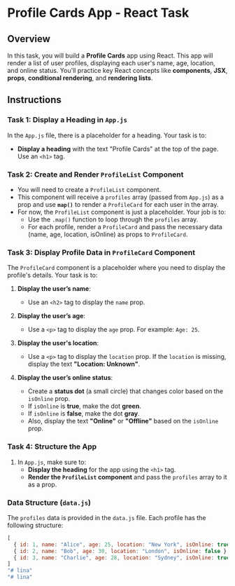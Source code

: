# Profile Cards App - React Task

## Overview

In this task, you will build a **Profile Cards** app using React. This app will render a list of user profiles, displaying each user's name, age, location, and online status. You'll practice key React concepts like **components**, **JSX**, **props**, **conditional rendering**, and **rendering lists**.

## Instructions

### Task 1: Display a Heading in `App.js`

In the `App.js` file, there is a placeholder for a heading. Your task is to:
- **Display a heading** with the text "Profile Cards" at the top of the page. Use an `<h1>` tag.

### Task 2: Create and Render `ProfileList` Component

- You will need to create a `ProfileList` component.
- This component will receive a `profiles` array (passed from `App.js`) as a prop and use **`map()`** to render a `ProfileCard` for each user in the array.
- For now, the `ProfileList` component is just a placeholder. Your job is to:
  - Use the `.map()` function to loop through the `profiles` array.
  - For each profile, render a `ProfileCard` and pass the necessary data (name, age, location, isOnline) as props to `ProfileCard`.

### Task 3: Display Profile Data in `ProfileCard` Component

The `ProfileCard` component is a placeholder where you need to display the profile's details. Your task is to:

1. **Display the user’s name**:
   - Use an `<h2>` tag to display the `name` prop.
   
2. **Display the user’s age**:
   - Use a `<p>` tag to display the `age` prop. For example: `Age: 25`.

3. **Display the user's location**:
   - Use a `<p>` tag to display the `location` prop. If the `location` is missing, display the text **"Location: Unknown"**.

4. **Display the user’s online status**:
   - Create a **status dot** (a small circle) that changes color based on the `isOnline` prop.
   - If `isOnline` is **true**, make the dot **green**.
   - If `isOnline` is **false**, make the dot **gray**.
   - Also, display the text **"Online"** or **"Offline"** based on the `isOnline` prop.

### Task 4: Structure the App

1. In `App.js`, make sure to:
   - **Display the heading** for the app using the `<h1>` tag.
   - **Render the `ProfileList` component** and pass the `profiles` array to it as a prop.

### Data Structure (`data.js`)

The `profiles` data is provided in the `data.js` file. Each profile has the following structure:

```js
[
  { id: 1, name: "Alice", age: 25, location: "New York", isOnline: true },
  { id: 2, name: "Bob", age: 30, location: "London", isOnline: false },
  { id: 3, name: "Charlie", age: 28, location: "Sydney", isOnline: true }
]
"# lina" 
"# lina" 
